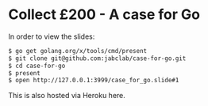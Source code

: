 Collect £200 - A case for Go
========

In order to view the slides:

```sh
$ go get golang.org/x/tools/cmd/present
$ git clone git@github.com:jabclab/case-for-go.git
$ cd case-for-go
$ present
$ open http://127.0.0.1:3999/case_for_go.slide#1
```

This is also hosted via Heroku here.
